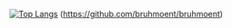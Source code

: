 [![Top Langs](https://github-readme-stats.vercel.app/api/top-langs/?username=bruhmoent&exclude_repo=github-readme-stats,bruhmoent.github.io)](https://github.com/bruhmoent/github-readme-stats)
(https://github.com/bruhmoent/bruhmoent)
